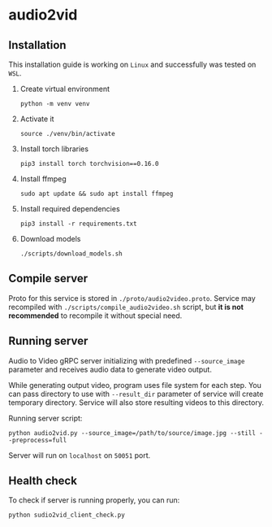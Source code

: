 # audio2vid

## Installation

This installation guide is working on `Linux` and successfully was tested on `WSL`.

1. Create virtual environment
    ```
    python -m venv venv
    ```
2. Activate it
    ```
    source ./venv/bin/activate
    ```
3. Install torch libraries
    ```
    pip3 install torch torchvision==0.16.0 
    ```
4. Install ffmpeg
    ```
    sudo apt update && sudo apt install ffmpeg
    ```
5. Install required dependencies
    ```
    pip3 install -r requirements.txt
    ```
6. Download models
    ```
    ./scripts/download_models.sh
    ```

## Compile server

Proto for this service is stored in `./proto/audio2video.proto`.
Service may recompiled with `./scripts/compile_audio2video.sh` script, but **it is not recommended**
to recompile it without special need.

## Running server

Audio to Video gRPC server initializing with predefined `--source_image` parameter
and receives audio data to generate video output.

While generating output video, program uses file system for each step.
You can pass directory to use with `--result_dir` parameter of service will create
temporary directory.
Service will also store resulting videos to this directory.

Running server script:
```
python audio2vid.py --source_image=/path/to/source/image.jpg --still --preprocess=full
```
Server will run on `localhost` on `50051` port.

## Health check

To check if server is running properly, you can run:
```
python sudio2vid_client_check.py
```
